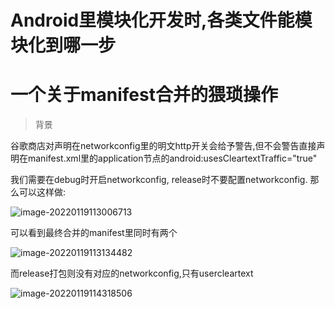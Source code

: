 # Android里模块化开发时,各类文件能模块化到哪一步

# 一个关于manifest合并的猥琐操作

> 背景

谷歌商店对声明在networkconfig里的<base-config cleartextTrafficPermitted="true">明文http开关会给予警告,但不会警告直接声明在manifest.xml里的application节点的android:usesCleartextTraffic="true"

我们需要在debug时开启networkconfig, release时不要配置networkconfig. 那么可以这样做:

![image-20220119113006713](https://cdn.jsdelivr.net/gh/shuiniuhss/myimages@main/imagemac/1642563012429-image-20220119113006713.jpg)

可以看到最终合并的manifest里同时有两个

![image-20220119113134482](https://cdn.jsdelivr.net/gh/shuiniuhss/myimages@main/imagemac/1642563094521-image-20220119113134482.jpg)

而release打包则没有对应的networkconfig,只有usercleartext

![image-20220119114318506](https://cdn.jsdelivr.net/gh/shuiniuhss/myimages@main/imagemac/1642563798578-image-20220119114318506.jpg)